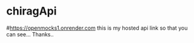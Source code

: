 # chiragApi

#https://openmocks1.onrender.com this is my hosted api link so that you can see... 
Thanks..
